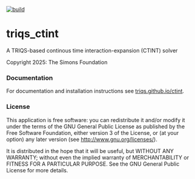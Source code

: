 [![build](https://github.com/TRIQS/ctint/workflows/build/badge.svg)](https://github.com/TRIQS/ctint/actions?query=workflow%3Abuild)

triqs_ctint
===========

A TRIQS-based continous time interaction-expansion (CTINT) solver

Copyright 2025: The Simons Foundation

### Documentation

For documentation and installation instructions see [triqs.github.io/ctint](https://triqs.github.io/ctint).

### License

This application is free software: you can redistribute it and/or modify it
under the terms of the GNU General Public License as published by the Free
Software Foundation, either version 3 of the License, or (at your option) any
later version (see http://www.gnu.org/licenses/).

It is distributed in the hope that it will be useful, but WITHOUT ANY WARRANTY;
without even the implied warranty of MERCHANTABILITY or FITNESS FOR A
PARTICULAR PURPOSE. See the GNU General Public License for more details.
